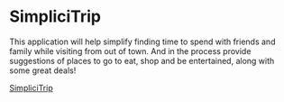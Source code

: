 # SimpliciTrip

This application will help simplify finding time to spend with friends and family while visiting from out of town.  And in the process provide suggestions of places to go to eat, shop and be entertained, along with some great deals!

[SimpliciTrip](www.simplicitrip.com)
